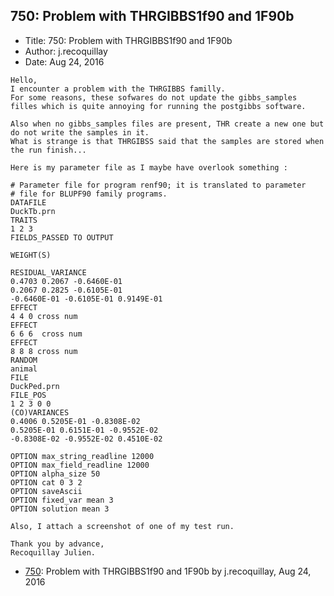 ## 750: Problem with THRGIBBS1f90 and 1F90b

- Title: 750: Problem with THRGIBBS1f90 and 1F90b
- Author: j.recoquillay
- Date: Aug 24, 2016

```
Hello,
I encounter a problem with the THRGIBBS familly.
For some reasons, these sofwares do not update the gibbs_samples filles which is quite annoying for running the postgibbs software. 

Also when no gibbs_samples files are present, THR create a new one but do not write the samples in it.
What is strange is that THRGIBSS said that the samples are stored when the run finish...

Here is my parameter file as I maybe have overlook something :

# Parameter file for program renf90; it is translated to parameter
# file for BLUPF90 family programs.
DATAFILE
DuckTb.prn
TRAITS
1 2 3
FIELDS_PASSED TO OUTPUT

WEIGHT(S)

RESIDUAL_VARIANCE
0.4703 0.2067 -0.6460E-01
0.2067 0.2825 -0.6105E-01
-0.6460E-01 -0.6105E-01 0.9149E-01
EFFECT
4 4 0 cross num
EFFECT
6 6 6  cross num
EFFECT
8 8 8 cross num
RANDOM
animal 
FILE
DuckPed.prn
FILE_POS
1 2 3 0 0
(CO)VARIANCES
0.4006 0.5205E-01 -0.8308E-02
0.5205E-01 0.6151E-01 -0.9552E-02
-0.8308E-02 -0.9552E-02 0.4510E-02

OPTION max_string_readline 12000
OPTION max_field_readline 12000
OPTION alpha_size 50
OPTION cat 0 3 2  
OPTION saveAscii
OPTION fixed_var mean 3
OPTION solution mean 3

Also, I attach a screenshot of one of my test run.

Thank you by advance,
Recoquillay Julien.
```

- [750](0750.md): Problem with THRGIBBS1f90 and 1F90b by j.recoquillay, Aug 24, 2016
